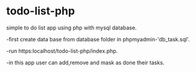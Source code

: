 # todo-list-php
 simple to do list app using php with mysql database.

-first create data base from database folder in phpmyadmin-'db_task.sql'.

-run https:localhost/todo-list-php/index.php.

-in this app user can add,remove and mask as done their tasks.
